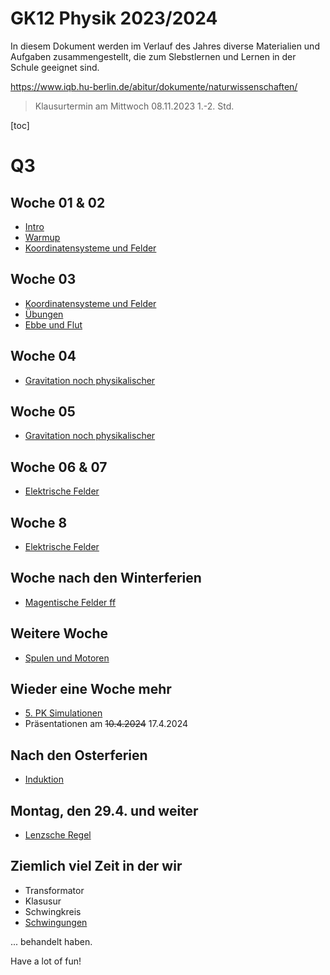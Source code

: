 GK12 Physik 2023/2024
======================

In diesem Dokument werden im Verlauf des Jahres diverse Materialien und Aufgaben zusammengestellt, die zum Slebstlernen und Lernen in der Schule geeignet sind.

https://www.iqb.hu-berlin.de/abitur/dokumente/naturwissenschaften/

> Klausurtermin am Mittwoch 08.11.2023 1.-2. Std.

[toc]

# Q3

## Woche 01 & 02

- [Intro](./00_Intro.slides.md)
- [Warmup](./01_Diskussion_Fachartikel.md)
- [Koordinatensysteme und Felder](./01_Koordinatensysteme_Felder.md)

## Woche 03

- [Koordinatensysteme und Felder](./01_Koordinatensysteme_Felder.md)
- [Übungen](./01_Übungen.md)
- [Ebbe und Flut](./02_Ebbe_und_Flut.md)

## Woche 04

- [Gravitation noch physikalischer](03_Gravitation_Newton.slides.md)

## Woche 05

- [Gravitation noch physikalischer](03_Gravitation_Newton.slides.md)

## Woche 06 & 07

- [Elektrische Felder](05_elektrische_Felder.md)

## Woche 8

- [Elektrische Felder](06_elektrische_Felder.md)

## Woche nach den Winterferien

- [Magentische Felder ff](07_magentische_Felder.md)

## Weitere Woche

- [Spulen und Motoren](./08_Spule_Motor.md)

## Wieder eine Woche mehr

- [5. PK Simulationen](./5PK-Simulationen.md)
- Präsentationen am ~~10.4.2024~~ 17.4.2024

## Nach den Osterferien

- [Induktion](./09_Induktion.md)

## Montag, den 29.4. und weiter

- [Lenzsche Regel](./10_Lenzsche_Regel.md)

## Ziemlich viel Zeit in der wir

- Transformator
- Klasusur
- Schwingkreis
- [Schwingungen](./11_Schwingungen.slides.md)

... behandelt haben.



Have a lot of fun!
